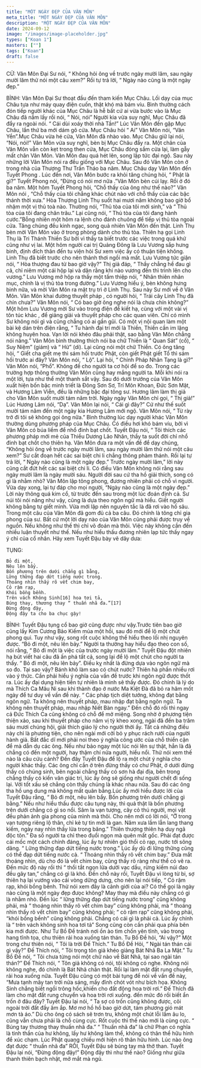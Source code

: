 ```yaml
---
title: "MỘT NGÀY ĐẸP CỦA VÂN MÔN"
meta_title: "MỘT NGÀY ĐẸP CỦA VÂN MÔN"
description: "MỘT NGÀY ĐẸP CỦA VÂN MÔN"
date: 2024-09-12
image: "/images/image-placeholder.jpg"
types: ["Koan 1"]
masters: [""]
tags: ["Koan"]
draft: false
---
```


CỬ: 
Vân Môn Đại Sư nói, “ Không hỏi ông về trước ngày mười lăm, sau ngày mười lăm thử nói một câu xem?” Rồi tự trả lời, “ Ngày nào cũng là một ngày đẹp.”

BÌNH: 
Vân Môn Đại Sư thoạt đầu đến tham kiến Mục Châu. Lối dạy của mục Châu tựa như máy quay điện cuốn, thật khó mà bám víu. Bình thường cách đón tiếp người khác của Mục Châu là hễ bất cứ ai vừa bước vào là Mục Châu đã nắm lấy rồi nói, “ Nói, nói” Người kia vừa suy nghĩ, Mục Châu đã đẩy ra ngoài nói. “ Cái dùi xoáy thời nhà Tần!” Lúc Vân Môn đến gặp Mục Châu, lần thứ ba mới dám gõ cửa. Mục Châu hỏi “ Ai” Vân Môn nói, “Văn Yển”.Mục Châu vừa hé cửa, Vân Môn đã nhào vào. Mục Châu giữ lại nói, “Nói, nói!” Vân Môn vừa suy nghĩ, bèn bị Mục Châu đẩy ra. Một chân của Vân Môn vẫn còn kẹt trong then cửa, Mục Châu đóng sầm cửa lại, làm gẫy mất chân Vân Môn. Vân Môn đau quá hét lên, song lập tức đại ngộ. Sau này những lời Vân Môn nói ra đều giống với Mục Châu. Sau đó Vân Môn còn ở trong nhà của Thượng Thư Trần Tháo ba năm.
Mục Châu dạy Vân Môn đến Tuyết Phong . Lúc đến nơi, Vân Môn bước ra khỏi tăng chúng hỏi, “ Phật là gì?” Tuyết Phong nói, “Đừng có nói mơ nữa .”Vân Môn bèn cúi lạy. Rồi ở đó ba năm. Một hôm Tuyết Phong hỏi, “Chỗ thấy của ông như thế nào?” Vân Môn nói , “Chỗ thấy của tôi chẳng khác chút nào với chỗ thấy của các bậc thánh thời xưa.”
Hòa Thượng Linh Thụ suốt hai mươi năm không bao giờ bổ nhậm một vị thủ toà nào. Thường nói, “Thủ tòa của tôi mới sinh,” và “ Thủ tòa của tôi đang chăn trâu.” Lại cũng nói, “ Thủ tòa của tôi đang hành cước.”Bỗng nhiên một hôm ra lệnh cho đánh chuông để tiếp vị thủ tòa ngoài cửa. Tăng chúng đều kinh ngạc, song quả nhiên Vân Môn đến thật. Linh Thụ bèn mời Vân Môn vào ở trong phòng dành cho thủ tòa. Thiên hạ gọi Linh Thụ là Tri Thánh Thiền Sư bởi vì thầy ta biết trước các việc trong quá khứ cũng như vị lai.
Một hôm người cai trị Quảng Đông là Lưu Vương sắp hưng binh, định đích thân đến tu viện hỏi Sư xem việc ấy có thuận tiện không. Linh Thụ đã biết trước cho nên thảnh thơi ngồi mà mất. Lưu Vương tức giận nói, “ Hòa thượng đau từ bao giờ vậy?” Thị giả đáp, “ Thầy chẳng hề đau gì cả, chỉ niêm một cái hộp lại và dặn rằng khi nào vương đến thì trình lên cho vương.” Lưu Vương mở hộp ra thấy một tấm thiệp nói, “ Nhân thiên nhãn mục, chính là vị thủ tòa trong đường.” Lưu Vương hiểu ý, bèn không hưng binh nữa, và mời Vân Môn ra mặt trụ trì ở Linh Thụ. Sau này Sư mới về ở Vân Môn.
Vân Môn khai đường thuyết pháp , có người hỏi, “ Trái cây Linh Thụ đã chín chưa?” Vân Môn nói, “ Có bao giờ ông nghe nói là chưa chín không?”
Một hôm Lưu Vương mời Sư vào trong điện để kiết hạ, cùng với một vài vị tôn túc khác , để giảng giải và thuyết pháp cho các quan viên. Chỉ có mình Sư không nói gì và cũng chẳng có ai gần gũi. Có một vị nội quan làm một bài kệ dán trên điện rằng, “ Tu hành đại trí mới là Thiền, Thiền cần im lặng không huyên hoa. Vạn lời nói khéo đâu phải thật, sao bằng Vân Môn chẳng nói năng.”
Vân Môn bình thường thích nói ba chữ Thiền là “ Quan Sát” (cố), “ Suy Niệm” (giám) và “ Hừ” (di). Lại cũng nói một chữ Thiền. Có ông tăng hỏi, “ Giết cha giết mẹ thì sám hối trước Phật, còn giết Phật giết Tổ thì sám hối trước ai đây? Vân Môn nói, “ Lộ”. Lại hỏi, “ Chính Pháp Nhãn Tạng là gì?” Vân Môn nói, “Phổ”. Không để cho người ta cơ hội để so đo. Trong các trường hợp thông thường Vân Môn cũng hay mắng người ta. Mỗi khi nói ra một lời, tựa như thể một thanh sắt vậy.
Sau đó dưới trướng của Vân Môn xuất hiện bốn bậc minh triết là Đông Sơn Sơ, Trí Môn Khoan, Đức Sơn Mật, và Hương Lâm Viễn, đều là những bậc đại tông sư. Hương lâm làm thị giả cho Vân Môn suốt mười tám năm trời. Ngày ngày Vân Môn chỉ gọi, “ Thị giả!” Lúc Hương Lâm nói, “Dạ”. Vân Môn lại nói, “ Cái gì đây?” Cứ như thế suốt mười tám năm đến một ngày kia Hương Lâm mới ngộ. Vân Môn nói, “ Từ rày trở đi tôi sẽ không gọi ông nữa.” Bình thường lúc dạy người khác Vân Môn thường dùng phương pháp của Mục Châu. Có điều hơi khó bám víu, bởi vì Vân Môn có búa liềm để nhổ đinh bạt chốt. Tuyết Đậu nói, “ Tôi thích các phương pháp mới mẻ của Thiều Dương Lão Nhân, thầy ta suốt đời chỉ nhổ đinh bạt chốt cho thiên hạ.
Vân Môn đưa ra một vấn đề để dạy chúng, “Không hỏi ông về trước ngày mười lăm, sau ngày mười lăm thử nói một câu xem?” Sư cắt đoạn hết các sai biệt chi li chẳng thông phàm thánh. Rồi lại tự trả lời, “ Ngày nào cũng là một ngày đẹp.” Trước ngày mười lăm,” lời này cũng cắt đứt hết các sai biệt chi li. Có điều Vân Môn không nói rằng sau ngày mười lăm là ngày mười sáu. Người đời sau cứ tha hồ giải thích, song có gì là nhằm nhò? Vân Môn lập tông phong, đương nhiên phải có chỗ vì người. Vừa dạy xong, lại tự đáp cho mọi người, “Ngày nào cũng là một ngày đẹp.” Lời này thông quá kim cổ, từ trước đến sau trong một lúc đoán định cả.
Sư núi tôi nói năng như vậy, cũng là dựa theo ngôn ngữ mà hiểu. Giết người không bằng tự giết mình. Vừa mới lập nên nguyên tắc là đã rơi vào hố sâu. Trong một câu của Vân Môn đã gom đủ cả ba câu. Đó chính là tông chỉ gia phong của sư. Bất cứ một lời dạy nào của Vân Môn cũng phải được truy về nguồn. Nếu không như thế thì chỉ võ đoán mà thôi. Việc này không cần đến nhiều luận thuyết như thế. Nếu như hiểu thấu đương nhiên lạp tức thấy ngay ý chỉ của cổ nhân. Hãy xem Tuyết Đậu bày vẽ dây dưa:

TỤNG:
```
Bỏ đi một,
Nêu lên bẩy.
Bốn phương trên dưới chẳng gì bằng,
Lững thững đạp dứt tiếng nước trong.
Thoáng nhìn thấy rõ vết chim bay,
Cỏ rậm rạp,
Khói bồng bềnh.
Trên vách Không Sinh[16] hoa tơi tả,
Búng thay, thương thay “ thuấn nhã đa.”[17]
Đừng động đậy,
Động đậy ta cho ba chục gậy!
```

BÌNH: 
Tuyết Đậu tụng cổ bao giờ cũng được như vậy.Trước tiên bao giờ cũng lấy Kim Cương Bảo Kiếm múa một hồi, sau đó mới để lộ một chút phong qui. Tuy như vậy, song rốt cuộc không thể hiểu theo lối nhị nguyên được.
“Bỏ đi một, nêu lên bảy.” Người ta thường hay hiểu đạo theo con số, nói rằng, “ Bỏ đi một là việc của trước ngày mười lăm.” Tuyết Đậu đột nhiên hạ bút viết hai câu đã ấn phá tất cả, song lại để lộ một chút cho người ta thấy. “ Bỏ đi một, nêu lên bảy”. Điều kỵ nhất là đừng dựa vào ngôn ngữ mà so đo. Tại sao vậy? Bánh khô làm sao có chút nước? Thiên hà phần nhiều rơi vào ý thức. Cần phải hiểu ý nghĩa của vấn đề trước khi ngôn ngữ được thốt ra. Lúc ấy đại dụng hiện tiền tự nhiên là mình sẽ thấy được.
Đó chính là lý do mà Thích Ca Mâu Ni sau khi thành đạo ở nước Ma Kiệt Đà đã bỏ ra hăm mốt ngày để tư duy về vấn đề này. “ Các pháp tịch diệt tướng, không đạt bằng ngôn ngữ. Ta không nên thuyết pháp, mau nhập đạt bằng ngôn ngữ. Ta không nên thuyết pháp, mau nhập Niết Bàn ngay.” Đến chỗ đó rồi thì ngay cả Đức Thích Ca cũng không có chỗ để mở miệng. Song nhờ ở phương tiện thiện xảo, sau khi thuyết pháp cho năm vị tỳ kheo xong, ngài đã đến ba trăm sáu mươi chúng hội, giải thích giáo lý cho người thời ấy. Tất cả những điều này chỉ là phương tiện, cho nên ngài mới cởi bỏ y phục rách rưới của người hành giả. Bất đắc dĩ mới phải noi theo ý nghĩa công ước của chỗ thiển cận để mà dẫn dụ các ông. Nếu như bảo ngay một lúc nói lên sự thật, hẳn là đã chẳng có đến một người, hay thậm chí nửa người, hiểu nổi.
Thử nói xem thế nào là câu cứu cánh? Đến đây Tuyết Đậu để lộ ra một chút ý nghĩa cho người khác thấy. Các ông chỉ cần ở trên đừng thấy có chư Phật, ở dưới đừng thấy có chúng sinh, bên ngoài chẳng thấy có sơn hà đại địa, bên trong chẳng thấy có kiến văn giác tri, lúc ấy ông sẽ giống như người chết đi sống lại. Với tốt xấu sẽ chẳng còn thấy chúng là khác nhau nữa. Sau đó các ông tha hồ ung dung mà không mất quân bằng.Lúc ấy mới hiểu được lời của Tuyết Đậu rằng, “ Bỏ đi một, nêu lên bẩy. Bốn phương trên dưới chẳng gì bằng.” Nếu như hiểu thấu được câu tụng này, thì quả thật là bốn phương trên dưới chẳng có gì so nổi. Sâm la vạn tượng, cây cỏ thú người, mọi vật đều phản ảnh gia phong của mình mà thôi. Cho nên mới có lời nói, “Ở trong vạn tượng riêng lộ thân, chỉ kẻ tự tin mới là gan. Năm xưa lầm lẫn lang thang kiếm, ngày nay nhìn thấy lửa trong băng.” Thiên thượng thiên hạ duy ngã độc tôn.” Đa số người ta chỉ theo đuổi ngọn mà quên mất gốc. Phải đạt được cái mốc một cách chính đáng, lúc ấy tự nhiên gió thổi cỏ rạp, nước tới sông dâng. “ Lững thững đạp dứt tiếng nước trong.” Lúc ấy dù đi lững thững cũng có thể đạp dứt tiếng nước cả. “ Thoáng nhìn thấy rõ vết chim bay.” Đưa mắt thoáng nhìn, dù cho đó là vết chim bay, cũng thấy rõ ràng như thể có vẽ ra. Đến mức độ này rồi thì “ thổi tắt ngọn lửa dưới vạc dầu, rừng kiếm núi đao đều gãy tan,” chẳng có gì là khó.
Đến chỗ này rồi, Tuyết Đậu vì lòng từ bi, sợ thiên hạ lại vướng vào cái vòng dững dưng, cho nên lại nói tiếp, “ Cỏ rậm rạp, khói bồng bềnh. Thử nói xem đây là cảnh giới của ai? Có thể gọi là ngày nào cũng là một ngày đẹp đưọc không? May thay mà điều này chẳng có gì là nhằm nhò. Đến lúc “ lững thững đạp dứt tiếng nước trong” cũng không phải, mà “ thoáng nhìn thấy rõ vết chim bay” cũng không phải, mà “ thoáng nhìn thấy rõ vết chim bay” cũng không phải; “ cỏ rậm rạp” cũng không phải, “khói bồng bềnh” cũng không phải. Chẳng có cái gì là phải cả. Lúc ấy chính là “ trên vách không sinh hoa tơi tả” Song cũng còn cần phải qua phía bên kia mới được. Như Tư Bồ Đề tránh nơi ồn ào tìm chốn yên tĩnh, vào trong hang tĩnh tọa, chu thiên rải hoa xuống tán thán. Tu Bồ Đề hỏi, “Ai vậy?” Một trong chư thiên nói, “ Tôi là trời Đế Thích.” Tu Bồ Đề Hỏi, “ Ngài tán thán cái gì vậy?” Đế Thích nói, “ Tôi trọng tôn giả khéo giảng Bát Nhã Ba La Mật.” Tu Bồ Đề nói, “ Tôi chưa từng nói một chữ nào về Bát Nhã, tại sao ngài tán thán?” Đế Thích nói, “ Tôn giả không có nói, tôi không có nghe. Không nói không nghe, đó chính là Bát Nhã chân thật. Rồi lại làm mặt đất rung chuyển, rải hoa xuống nữa.
Tuyết Đậu cũng có một bài tụng để nói về vấn đề này, “Mưa tạnh mây tan trời nửa sáng, mấy đỉnh chót vót như bích họa. Không Sinh chẳng biết ngồi trông hốc,khiến cho đất động hoa trời rơi.” Đế Thích đã làm cho mặt đất rung chuyển và hoa trời rơi xuống. đến mức đó rồi biết ẩn trốn ở đâu đây? Tuyết Đậu lại nói, “ Ta sợ có trốn cũng không được, cõi ngoài trời đất đầy ăm ắp. Mơ mơ hồ hồ bao giờ dứt, tám phương gió mát mơn tà áo.” Dù cho ông có sách sẽ trơn tru, không một chút lỗi lầm âu lo, cũng vẫn chưa phải là chỗ cùng cực. Rốt cuộc thì thế nào mới là cùng cực. “ Búng tay thương thay thuấn nhã đa.” “ Thuấn nhã đa” là chữ Phạn có nghĩa là tinh thần của hư không, lấy hư không làm thể, không có thân thể hữu hình để xúc chạm. Lúc Phật quang chiếu mới hiện rõ thân hữu hình. Lúc nào ông đạt được “ thuấn nhã đa” RỒI, Tuyết Đậu sẽ búng tay mà thở than. Tuyết Đậu lại nói, “Đừng động đậy!” Động đậy thì như thế nào? Giống như giữa thanh thiên bạch nhật, mở mắt mà ngủ.
